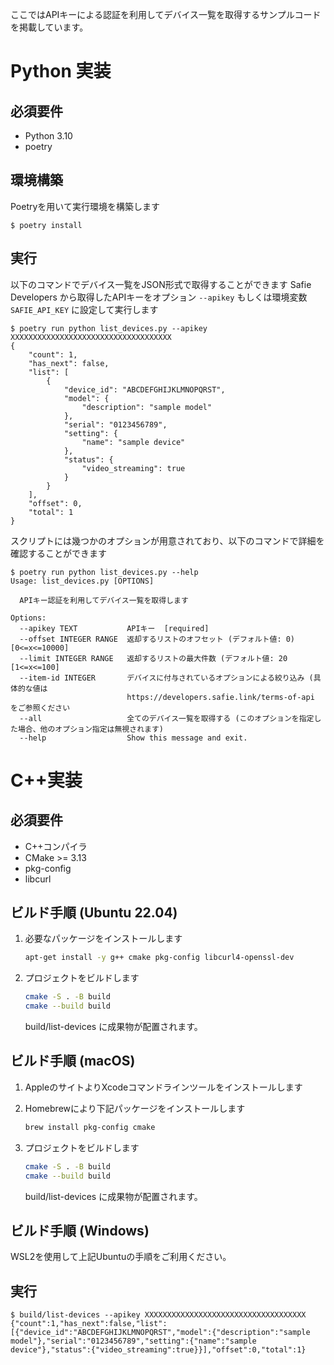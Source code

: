 ここではAPIキーによる認証を利用してデバイス一覧を取得するサンプルコードを掲載しています。

# Python 実装

## 必須要件
- Python 3.10
- poetry

## 環境構築

Poetryを用いて実行環境を構築します

```shell
$ poetry install
```

## 実行

以下のコマンドでデバイス一覧をJSON形式で取得することができます
Safie Developers から取得したAPIキーをオプション `--apikey` もしくは環境変数 `SAFIE_API_KEY` に設定して実行します

```
$ poetry run python list_devices.py --apikey XXXXXXXXXXXXXXXXXXXXXXXXXXXXXXXXXXXX
{
    "count": 1,
    "has_next": false,
    "list": [
        {
            "device_id": "ABCDEFGHIJKLMNOPQRST",
            "model": {
                "description": "sample model"
            },
            "serial": "0123456789",
            "setting": {
                "name": "sample device"
            },
            "status": {
                "video_streaming": true
            }
        }
    ],
    "offset": 0,
    "total": 1
}
```

スクリプトには幾つかのオプションが用意されており、以下のコマンドで詳細を確認することができます

```shell
$ poetry run python list_devices.py --help
Usage: list_devices.py [OPTIONS]

  APIキー認証を利用してデバイス一覧を取得します

Options:
  --apikey TEXT           APIキー  [required]
  --offset INTEGER RANGE  返却するリストのオフセット (デフォルト値: 0)  [0<=x<=10000]
  --limit INTEGER RANGE   返却するリストの最大件数 (デフォルト値: 20  [1<=x<=100]
  --item-id INTEGER       デバイスに付与されているオプションによる絞り込み (具体的な値は
                          https://developers.safie.link/terms-of-api をご参照ください
  --all                   全てのデバイス一覧を取得する (このオプションを指定した場合、他のオプション指定は無視されます)
  --help                  Show this message and exit.
```

# C++実装

## 必須要件
- C++コンパイラ
- CMake >= 3.13
- pkg-config
- libcurl

## ビルド手順 (Ubuntu 22.04)
1. 必要なパッケージをインストールします
   ```sh
   apt-get install -y g++ cmake pkg-config libcurl4-openssl-dev
   ```

2. プロジェクトをビルドします
   ```sh
   cmake -S . -B build
   cmake --build build
   ```

   build/list-devices に成果物が配置されます。

## ビルド手順 (macOS)
1. AppleのサイトよりXcodeコマンドラインツールをインストールします

2. Homebrewにより下記パッケージをインストールします
   ```sh
   brew install pkg-config cmake
   ```

3. プロジェクトをビルドします
   ```sh
   cmake -S . -B build
   cmake --build build
   ```

   build/list-devices に成果物が配置されます。

## ビルド手順 (Windows)
WSL2を使用して上記Ubuntuの手順をご利用ください。

## 実行

```
$ build/list-devices --apikey XXXXXXXXXXXXXXXXXXXXXXXXXXXXXXXXXXXX
{"count":1,"has_next":false,"list":[{"device_id":"ABCDEFGHIJKLMNOPQRST","model":{"description":"sample model"},"serial":"0123456789","setting":{"name":"sample device"},"status":{"video_streaming":true}}],"offset":0,"total":1}
```
